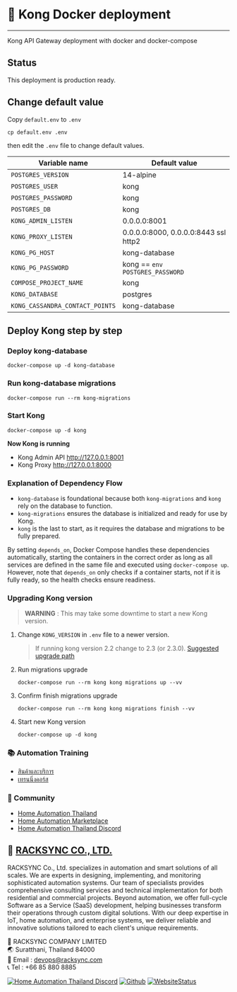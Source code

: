 # 🐳 Kong Docker deployment
---

Kong API Gateway deployment with docker and docker-compose

## Status

This deployment is production ready.

## Change default value

Copy `default.env` to `.env`

```
cp default.env .env
```

then edit the `.env` file to change default values.

| Variable name | Default value |
|---------------|---------------|
| `POSTGRES_VERSION`    | 14-alpine |
| `POSTGRES_USER`       | kong |
| `POSTGRES_PASSWORD`   | kong |
| `POSTGRES_DB`         | kong |
| `KONG_ADMIN_LISTEN`   | 0.0.0.0:8001 |
| `KONG_PROXY_LISTEN`   | 0.0.0.0:8000, 0.0.0.0:8443 ssl http2 |
| `KONG_PG_HOST`        | kong-database |
| `KONG_PG_PASSWORD`    | kong == `env POSTGRES_PASSWORD` |
| `COMPOSE_PROJECT_NAME`| kong |
| `KONG_DATABASE`       | postgres |
| `KONG_CASSANDRA_CONTACT_POINTS` | kong-database |

## Deploy Kong step by step

### Deploy kong-database

```
docker-compose up -d kong-database
```

### Run kong-database migrations

```
docker-compose run --rm kong-migrations
```

### Start Kong

```
docker-compose up -d kong
```

**Now Kong is running**

- Kong Admin API http://127.0.0.1:8001
- Kong Proxy http://127.0.0.1:8000

### Explanation of Dependency Flow

- `kong-database` is foundational because both `kong-migrations` and `kong` rely on the database to function.
- `kong-migrations` ensures the database is initialized and ready for use by Kong.
- `kong` is the last to start, as it requires the database and migrations to be fully prepared.

By setting `depends_on`, Docker Compose handles these dependencies automatically, starting the containers in the correct order as long as all services are defined in the same file and executed using `docker-compose up`. However, note that `depends_on` only checks if a container starts, not if it is fully ready, so the health checks ensure readiness.

### Upgrading Kong version

> **WARNING** : This may take some downtime to start a new Kong version.

1. Change `KONG_VERSION` in `.env` file to a newer version.

	> If running kong version 2.2 change to 2.3 (or 2.3.0). [Suggested upgrade path](https://github.com/Kong/kong/blob/master/UPGRADE.md)

2. Run migrations upgrade

	```
	docker-compose run --rm kong kong migrations up --vv
	```

3. Confirm finish migrations upgrade

	```
	docker-compose run --rm kong kong migrations finish --vv
	```
	
4. Start new Kong version

	```
	docker-compose up -d kong
	```

### 📚 Automation Training

- [สินค้าและบริการ](http://racksync.com)
- [เทรนนิ่งคอร์ส](https://facebook.com/racksync)

### 👥 Community

- [Home Automation Thailand](https://www.facebook.com/groups/hathailand)
- [Home Automation Marketplace](https://www.facebook.com/groups/hatmarketplace)
- [Home Automation Thailand Discord](https://discord.gg/Wc5CwnWkp4)

## 🏢 [RACKSYNC CO., LTD.](https://racksync.com)

RACKSYNC Co., Ltd. specializes in automation and smart solutions of all scales. We are experts in designing, implementing, and monitoring sophisticated automation systems. Our team of specialists provides comprehensive consulting services and technical implementation for both residential and commercial projects. Beyond automation, we offer full-cycle Software as a Service (SaaS) development, helping businesses transform their operations through custom digital solutions. With our deep expertise in IoT, home automation, and enterprise systems, we deliver reliable and innovative solutions tailored to each client's unique requirements.

📍 RACKSYNC COMPANY LIMITED    
🌏 Suratthani, Thailand 84000   
📧 Email : devops@racksync.com   
📞 Tel : +66 85 880 8885   

[![Home Automation Thailand Discord](https://img.shields.io/discord/986181205504438345?style=for-the-badge)](https://discord.gg/Wc5CwnWkp4) [![Github](https://img.shields.io/github/followers/racksync?style=for-the-badge)](https://github.com/racksync) 
[![WebsiteStatus](https://img.shields.io/website?down_color=grey&down_message=Offline&style=for-the-badge&up_color=green&up_message=Online&url=https%3A%2F%2Fracksync.com)](https://racksync.com)



